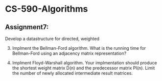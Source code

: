 # CS-590-Algorithms

Assignment7:
------------
Develop a datastructure for directed, weighted 

3. Implment the Bellman-Ford algorithm. What is the running time for Bellman-Ford using an adjacency matrix representation?

4. Implment Floyd-Warshall algorithm. Your implmentation should produce the shortest weight matrix D(n) and the predecessor matrix PI(n). Limit the number
of newly allocated intermediate result matrices.
